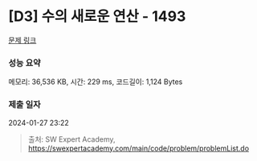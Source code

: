 # [D3] 수의 새로운 연산 - 1493 

[문제 링크](https://swexpertacademy.com/main/code/problem/problemDetail.do?contestProbId=AV2b-QGqADMBBASw) 

### 성능 요약

메모리: 36,536 KB, 시간: 229 ms, 코드길이: 1,124 Bytes

### 제출 일자

2024-01-27 23:22



> 출처: SW Expert Academy, https://swexpertacademy.com/main/code/problem/problemList.do